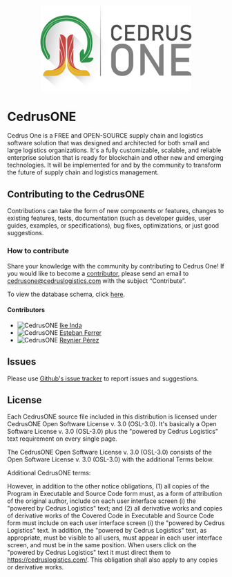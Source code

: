 
<p align="center">
  <img alt="CedrusONE" src="https://github.com/cedruslogistics/CedrusONE/blob/master/docs/design/logo/Cedrus%20ONE%20logo-04.png" width="350"/>
</p>

# CedrusONE

Cedrus One is a FREE and OPEN-SOURCE supply chain and logistics software solution that was designed and architected for both small and large logistics organizations. It's a fully customizable, scalable, and reliable enterprise solution that is ready for blockchain and other new and emerging technologies. It will be implemented for and by the community to transform the future of supply chain and logistics management.

## Contributing to the CedrusONE

Contributions can take the form of new components or features, changes to existing features, tests, documentation (such as developer guides, user guides, examples, or specifications), bug fixes, optimizations, or just good suggestions.

### How to contribute
Share your knowledge with the community by contributing to Cedrus One!
If you would like to become a [contributor](https://github.com/cedruslogistics/CedrusONE/blob/master/CODE_OF_CONDUCT.md), please send an email to cedrusone@cedruslogistics.com with the subject “Contribute”.

To view the database schema, click [here](https://github.com/cedruslogistics/CedrusONE/blob/master/docs/database/Schema.md).

 #### Contributors
   - <img alt="CedrusONE" src="https://media.licdn.com/dms/image/C4E03AQE7ZyVqElmSkA/profile-displayphoto-shrink_100_100/0?e=1542844800&v=beta&t=mUBZTMNyZScOJWk9AFOYQaIsglIxTwmlE_ifKlPmmFA" width="25"/> [Ike Inda](https://www.linkedin.com/in/ikeinda/)
   - <img alt="CedrusONE" src="https://media.licdn.com/dms/image/C5603AQG9zs6rVlSFHA/profile-displayphoto-shrink_800_800/0?e=1542844800&v=beta&t=pxCil1DYauIV3ZklrkI0yW44MdS7xbiVqJIWtpEvYy4" width="25"/> [Esteban Ferrer](https://www.linkedin.com/in/ejferrer83/)
   - <img alt="CedrusONE" src="https://media.licdn.com/dms/image/C4E03AQGuBhAGFTj80g/profile-displayphoto-shrink_800_800/0?e=1545264000&v=beta&t=n3PXE7IKOJ7Jf5ie2GhJK82_1vxTN41XRj8GL4MvaEE" width="25"/> [Reynier Pérez](https://www.linkedin.com/in/reynierpm/)



## Issues

Please use [Github's issue tracker](https://github.com/cedruslogistics/CedrusONE/issues/new) to report issues and suggestions.

## License

Each CedrusONE source file included in this distribution is licensed under CedrusONE Open Software License v. 3.0 (OSL-3.0). It's basically a Open Software License v. 3.0 (OSL-3.0) plus the "powered by Cedrus Logistics" text requirement on every single page. 

The CedrusONE Open Software License v. 3.0 (OSL-3.0) consists of the Open Software License v. 3.0 (OSL-3.0) with the additional Terms below.

Additional CedrusONE terms:

However, in addition to the other notice obligations, (1) all copies of the Program in Executable and Source Code form must, as a form of attribution of the original author, include on each user interface screen (i) the "powered by Cedrus Logistics" text; and (2) all derivative works and copies of derivative works of the Covered Code in Executable and Source Code form must include on each user interface screen (i) the "powered by Cedrus Logistics" text. In addition, the "powered by Cedrus Logistics" text, as appropriate, must be visible to all users, must appear in each user interface screen, and must be in the same position. When users click on the "powered by Cedrus Logistics" text it must direct them to https://cedruslogistics.com/. This obligation shall also apply to any copies or derivative works.
